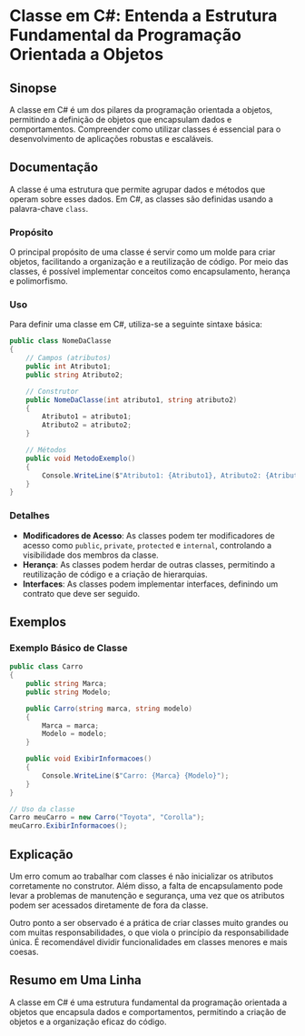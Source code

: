 <!--
Meta Description: # Classe em C#: Entenda a Estrutura Fundamental da Programação Orientada a Objetos ## Sinopse A classe em C# é um dos pilares da programação orientada...
Meta Keywords: public, classe, classes, que, objetos
-->

# Classe em C#: Entenda a Estrutura Fundamental da Programação Orientada a Objetos

## Sinopse
A classe em C# é um dos pilares da programação orientada a objetos, permitindo a definição de objetos que encapsulam dados e comportamentos. Compreender como utilizar classes é essencial para o desenvolvimento de aplicações robustas e escaláveis.

## Documentação
A classe é uma estrutura que permite agrupar dados e métodos que operam sobre esses dados. Em C#, as classes são definidas usando a palavra-chave `class`.

### Propósito
O principal propósito de uma classe é servir como um molde para criar objetos, facilitando a organização e a reutilização de código. Por meio das classes, é possível implementar conceitos como encapsulamento, herança e polimorfismo.

### Uso
Para definir uma classe em C#, utiliza-se a seguinte sintaxe básica:

```csharp
public class NomeDaClasse
{
    // Campos (atributos)
    public int Atributo1;
    public string Atributo2;

    // Construtor
    public NomeDaClasse(int atributo1, string atributo2)
    {
        Atributo1 = atributo1;
        Atributo2 = atributo2;
    }

    // Métodos
    public void MetodoExemplo()
    {
        Console.WriteLine($"Atributo1: {Atributo1}, Atributo2: {Atributo2}");
    }
}
```

### Detalhes
- **Modificadores de Acesso**: As classes podem ter modificadores de acesso como `public`, `private`, `protected` e `internal`, controlando a visibilidade dos membros da classe.
- **Herança**: As classes podem herdar de outras classes, permitindo a reutilização de código e a criação de hierarquias.
- **Interfaces**: As classes podem implementar interfaces, definindo um contrato que deve ser seguido.

## Exemplos
### Exemplo Básico de Classe
```csharp
public class Carro
{
    public string Marca;
    public string Modelo;

    public Carro(string marca, string modelo)
    {
        Marca = marca;
        Modelo = modelo;
    }

    public void ExibirInformacoes()
    {
        Console.WriteLine($"Carro: {Marca} {Modelo}");
    }
}

// Uso da classe
Carro meuCarro = new Carro("Toyota", "Corolla");
meuCarro.ExibirInformacoes();
```

## Explicação
Um erro comum ao trabalhar com classes é não inicializar os atributos corretamente no construtor. Além disso, a falta de encapsulamento pode levar a problemas de manutenção e segurança, uma vez que os atributos podem ser acessados diretamente de fora da classe.

Outro ponto a ser observado é a prática de criar classes muito grandes ou com muitas responsabilidades, o que viola o princípio da responsabilidade única. É recomendável dividir funcionalidades em classes menores e mais coesas.

## Resumo em Uma Linha
A classe em C# é uma estrutura fundamental da programação orientada a objetos que encapsula dados e comportamentos, permitindo a criação de objetos e a organização eficaz do código.